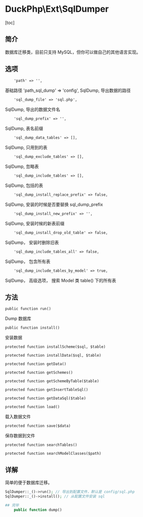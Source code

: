 # DuckPhp\Ext\SqlDumper
[toc]

## 简介

数据库迁移类，目前只支持 MySQL，但你可以做自己的其他语言实现。


## 选项

        'path' => '',
基础路径
        'path_sql_dump' => 'config',
SqlDump, 导出数据的路径

        'sql_dump_file' => 'sql.php',
SqlDump, 导出的数据文件名

        'sql_dump_prefix' => '',
SqlDump, 表名前缀

        'sql_dump_data_tables' => [],
SqlDump, 只用到的表

        'sql_dump_exclude_tables' => [],
SqlDump, 忽略表

        'sql_dump_include_tables' => [],
SqlDump, 包括的表

        'sql_dump_install_replace_prefix' => false,
SqlDump,  安装的时候是否要替换 sql_dump_prefix

        'sql_dump_install_new_prefix' => '',
SqlDump,  安装时候的新表前缀

        'sql_dump_install_drop_old_table' => false,
SqlDump， 安装时删除旧表

        'sql_dump_include_tables_all' => false,
SqlDump， 包含所有表

        'sql_dump_include_tables_by_model' => true,
SqlDump， 高级选项， 搜索 Model 类 table() 下的所有表

## 方法

    public function run()
Dump 数据库

    public function install()
安装数据

    protected function installScheme($sql, $table)

    protected function installData($sql, $table)

    protected function getData()

    protected function getSchemes()

    protected function getSchemeByTable($table)

    protected function getInsertTableSql()

    protected function getDataSql($table)

    protected function load()
载入数据文件

    protected function save($data)
保存数据到文件

    protected function searchTables()

    protected function searchModelClasses($path)

## 详解

简单的便于数据库迁移。

```php
SqlDumper::_()->run(); // 导出到配置文件，默认是 config/sql.php
SqlDumper::_()->install(); // 从配置文件安装 sql

## 完毕
    public function dump()





